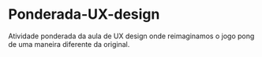 # Ponderada-UX-design
Atividade ponderada da aula de UX design onde reimaginamos o jogo pong de uma maneira diferente da original.
